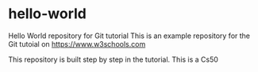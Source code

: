 # hello-world
Hello World repository for Git tutorial
This is an example repository for the Git tutoial on https://www.w3schools.com

This repository is built step by step in the tutorial.
This is a Cs50 